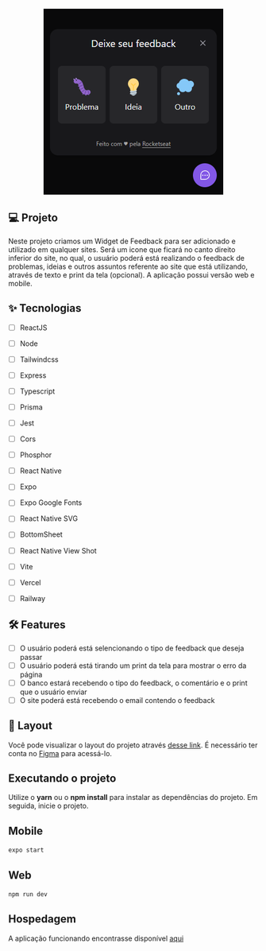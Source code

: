 <p align="center">
 <img src="img-app.png" alt="NLW Return Impulse" />
</p>

## 💻 Projeto
Neste projeto criamos um Widget de Feedback para ser adicionado e utilizado em qualquer sites. Será um icone que ficará no canto direito inferior do site, no qual, o usuário poderá está realizando o feedback de problemas, ideias e outros assuntos referente ao site que está utilizando, através de texto e print da tela (opcional). A aplicação possui versão web e mobile.

## ✨ Tecnologias

-   [ ] ReactJS
-   [ ] Node
-   [ ] Tailwindcss
-   [ ] Express
-   [ ] Typescript
-   [ ] Prisma
-   [ ] Jest
-   [ ] Cors
-   [ ] Phosphor
-   [ ] React Native
-   [ ] Expo
-   [ ] Expo Google Fonts
-   [ ] React Native SVG
-   [ ] BottomSheet
-   [ ] React Native View Shot
-   [ ] Vite
-   [ ] Vercel
-   [ ] Railway


## :hammer_and_wrench: Features 

-   [ ] O usuário poderá está selencionando o tipo de feedback que deseja passar
-   [ ] O usuário poderá está tirando um print da tela para mostrar o erro da página
-   [ ] O banco estará recebendo o tipo do feedback, o comentário e o print que o usuário enviar
-   [ ] O site poderá está recebendo o email contendo o feedback

## 🔖 Layout

Você pode visualizar o layout do projeto através [desse link](https://www.figma.com/file/T7r5Hwc6aWokmZ5AzLvt5s/Feedback-Widget-(Community)?node-id=100%3A3925). É necessário ter conta no [Figma](http://figma.com/) para acessá-lo.


## Executando o projeto

Utilize o **yarn** ou o **npm install** para instalar as dependências do projeto.
Em seguida, inicie o projeto.

## Mobile
```cl
expo start
```
## Web
```cl
npm run dev
```

## Hospedagem
A aplicação funcionando encontrasse disponível [aqui](https://nlw-return-impulse-lmdsyzw5b-marcos-fernando.vercel.app)
